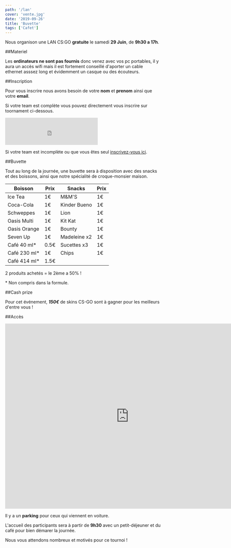 ```yaml
---
path: '/lan'
cover: 'vente.jpg'
date: '2019-09-26'
title: 'Buvette'
tags: ['Cafet']
---
```


Nous organison une LAN CS:GO **gratuite** le samedi **29 Juin**, de **9h30 a 17h**.

##Materiel

Les **ordinateurs ne sont pas fournis** donc venez avec vos pc portables, il y aura un accès wifi mais il est fortement conseillé d'aporter un cable ethernet asssez long et évidemment un casque ou des écouteurs.

##Inscription

Pour vous inscrire nous avons besoin de votre **nom** et **prenom** ainsi que votre **email**.

Si votre team est complète vous pouvez directement vous inscrire sur toornament ci-dessous.

<div>
    <iframe width="300" height="88" src="https://widget.toornament.com/tournaments/2570641501727367168/registration?_locale=fr_FR&theme=discipline" frameborder="0" allowfullscreen></iframe>
</div>

Si votre team est incomplète ou que vous êtes seul [inscrivez-vous ici](https://forms.gle/rNCniPbSmFeXmpZF9).

##Buvette

Tout au long de la journée, une buvette sera à disposition avec des snacks et des boissons, ainsi que notre spécialité de croque-monsier 
maison.


| Boisson | Prix | Snacks | Prix |
| ------ | ------ | ------ | ------ |
| Ice Tea | 1€ | M&M'S | 1€ |
| Coca-Cola | 1€ | Kinder Bueno | 1€ |
| Schweppes| 1€ | Lion | 1€ |
| Oasis Multi | 1€ | Kit Kat | 1€ |
| Oasis Orange | 1€ | Bounty | 1€ |
| Seven Up | 1€ | Madeleine x2 | 1€ |
| Café 40 ml* | 0.5€ | Sucettes x3 | 1€ |
| Café 230 ml* | 1€ | Chips | 1€ |
| Café 414 ml* | 1.5€ |

2 produits achetés = le 2ème a 50% !

\* Non compris dans la formule.
<!---
  <img src="" width="50" height="50">
-->

##Cash prize

Pour cet événement, ***150€*** de skins CS-GO sont à gagner pour les meilleurs d'entre vous !

##Accès

<div style="text-align: center;">
    <iframe src="https://www.google.com/maps/embed?pb=!1m18!1m12!1m3!1d7294.23439477342!2d5.337968961609143!3d43.487336853937606!2m3!1f0!2f0!3f0!3m2!1i1024!2i768!4f13.1!3m3!1m2!1s0x0%3A0x8feba3957c79d938!2sExia!5e0!3m2!1sfr!2sfr!4v1559838296158!5m2!1sfr!2sfr" width="800" height="600" frameborder="0" style="border:0" allowfullscreen></iframe>
</div>

Il y a un **parking** pour ceux qui viennent en voiture.

L'accueil des participants sera à partir de **9h30** avec un petit-déjeuner et du café pour bien démarer la journée.

Nous vous attendons nombreux et motivés pour ce tournoi !
